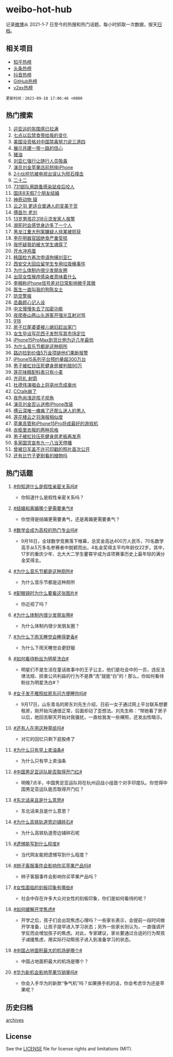 # weibo-hot-hub

记录[微博](https://www.weibo.com)从 2021-1-7 日至今的热搜和热门话题。每小时抓取一次数据，按天[归档](archives)。

## 相关项目

- [知乎热榜](https://github.com/lonnyzhang423/zhihu-hot-hub)
- [头条热榜](https://github.com/lonnyzhang423/toutiao-hot-hub)
- [抖音热榜](https://github.com/lonnyzhang423/douyin-hot-hub)
- [GitHub热榜](https://github.com/lonnyzhang423/github-hot-hub)
- [v2ex热榜](https://github.com/lonnyzhang423/v2ex-hot-hub)


`更新时间：2023-09-18 17:06:46 +0800`

## 热门搜索

1. [迎亚运的氛围感已拉满](https://m.weibo.cn/search?containerid=100103type%3D1%26t%3D10%26q%3D%23%E8%BF%8E%E4%BA%9A%E8%BF%90%E7%9A%84%E6%B0%9B%E5%9B%B4%E6%84%9F%E5%B7%B2%E6%8B%89%E6%BB%A1%23&stream_entry_id=51&isnewpage=1&extparam=seat%3D1%26filter_type%3Drealtimehot%26c_type%3D51%26pos%3D0%26cate%3D10103%26stream_entry_id%3D51%26dgr%3D0%26display_time%3D1695028005%26pre_seqid%3D169502800560102735715)
1. [七点以后禁食带给我的变化](https://m.weibo.cn/search?containerid=100103type%3D1%26t%3D10%26q%3D%E4%B8%83%E7%82%B9%E4%BB%A5%E5%90%8E%E7%A6%81%E9%A3%9F%E5%B8%A6%E7%BB%99%E6%88%91%E7%9A%84%E5%8F%98%E5%8C%96&stream_entry_id=31&isnewpage=1&extparam=seat%3D1%26lcate%3D5001%26realpos%3D1%26stream_entry_id%3D31%26q%3D%25E4%25B8%2583%25E7%2582%25B9%25E4%25BB%25A5%25E5%2590%258E%25E7%25A6%2581%25E9%25A3%259F%25E5%25B8%25A6%25E7%25BB%2599%25E6%2588%2591%25E7%259A%2584%25E5%258F%2598%25E5%258C%2596%26flag%3D1%26dgr%3D0%26filter_type%3Drealtimehot%26c_type%3D31%26pos%3D0%26band_rank%3D1%26cate%3D5001%26display_time%3D1695028005%26pre_seqid%3D169502800560102735715)
1. [美国没资格对中国禁毒努力说三道四](https://m.weibo.cn/search?containerid=100103type%3D1%26t%3D10%26q%3D%23%E7%BE%8E%E5%9B%BD%E6%B2%A1%E8%B5%84%E6%A0%BC%E5%AF%B9%E4%B8%AD%E5%9B%BD%E7%A6%81%E6%AF%92%E5%8A%AA%E5%8A%9B%E8%AF%B4%E4%B8%89%E9%81%93%E5%9B%9B%23&stream_entry_id=31&isnewpage=1&extparam=seat%3D1%26lcate%3D5001%26realpos%3D2%26stream_entry_id%3D31%26q%3D%2523%25E7%25BE%258E%25E5%259B%25BD%25E6%25B2%25A1%25E8%25B5%2584%25E6%25A0%25BC%25E5%25AF%25B9%25E4%25B8%25AD%25E5%259B%25BD%25E7%25A6%2581%25E6%25AF%2592%25E5%258A%25AA%25E5%258A%259B%25E8%25AF%25B4%25E4%25B8%2589%25E9%2581%2593%25E5%259B%259B%2523%26flag%3D1%26dgr%3D0%26filter_type%3Drealtimehot%26c_type%3D31%26pos%3D1%26band_rank%3D2%26cate%3D5001%26display_time%3D1695028005%26pre_seqid%3D169502800560102735715)
1. [展示共建一带一路的信心](https://m.weibo.cn/search?containerid=100103type%3D1%26t%3D10%26q%3D%23%E5%B1%95%E7%A4%BA%E5%85%B1%E5%BB%BA%E4%B8%80%E5%B8%A6%E4%B8%80%E8%B7%AF%E7%9A%84%E4%BF%A1%E5%BF%83%23&stream_entry_id=31&isnewpage=1&extparam=seat%3D1%26lcate%3D5001%26realpos%3D3%26stream_entry_id%3D31%26q%3D%2523%25E5%25B1%2595%25E7%25A4%25BA%25E5%2585%25B1%25E5%25BB%25BA%25E4%25B8%2580%25E5%25B8%25A6%25E4%25B8%2580%25E8%25B7%25AF%25E7%259A%2584%25E4%25BF%25A1%25E5%25BF%2583%2523%26flag%3D0%26dgr%3D0%26filter_type%3Drealtimehot%26c_type%3D31%26pos%3D2%26band_rank%3D3%26cate%3D5001%26display_time%3D1695028005%26pre_seqid%3D169502800560102735715)
1. [猪油](https://m.weibo.cn/search?containerid=100103type%3D1%26t%3D10%26q%3D%E7%8C%AA%E6%B2%B9&stream_entry_id=31&isnewpage=1&extparam=seat%3D1%26lcate%3D5001%26realpos%3D4%26stream_entry_id%3D31%26q%3D%25E7%258C%25AA%25E6%25B2%25B9%26flag%3D2%26dgr%3D0%26filter_type%3Drealtimehot%26c_type%3D31%26pos%3D3%26band_rank%3D4%26cate%3D5001%26display_time%3D1695028005%26pre_seqid%3D169502800560102735715)
1. [刘亚仁强行让随行人员吸毒](https://m.weibo.cn/search?containerid=100103type%3D1%26t%3D10%26q%3D%23%E5%88%98%E4%BA%9A%E4%BB%81%E5%BC%BA%E8%A1%8C%E8%AE%A9%E9%9A%8F%E8%A1%8C%E4%BA%BA%E5%91%98%E5%90%B8%E6%AF%92%23&stream_entry_id=31&isnewpage=1&extparam=seat%3D1%26lcate%3D5001%26realpos%3D5%26stream_entry_id%3D31%26q%3D%2523%25E5%2588%2598%25E4%25BA%259A%25E4%25BB%2581%25E5%25BC%25BA%25E8%25A1%258C%25E8%25AE%25A9%25E9%259A%258F%25E8%25A1%258C%25E4%25BA%25BA%25E5%2591%2598%25E5%2590%25B8%25E6%25AF%2592%2523%26flag%3D2%26dgr%3D0%26filter_type%3Drealtimehot%26c_type%3D31%26pos%3D4%26band_rank%3D5%26cate%3D5001%26display_time%3D1695028005%26pre_seqid%3D169502800560102735715)
1. [演员刘金苹果店前怒摔iPhone](https://m.weibo.cn/search?containerid=100103type%3D1%26t%3D10%26q%3D%23%E6%BC%94%E5%91%98%E5%88%98%E9%87%91%E8%8B%B9%E6%9E%9C%E5%BA%97%E5%89%8D%E6%80%92%E6%91%94iPhone%23&stream_entry_id=31&isnewpage=1&extparam=seat%3D1%26lcate%3D5001%26realpos%3D6%26stream_entry_id%3D31%26q%3D%2523%25E6%25BC%2594%25E5%2591%2598%25E5%2588%2598%25E9%2587%2591%25E8%258B%25B9%25E6%259E%259C%25E5%25BA%2597%25E5%2589%258D%25E6%2580%2592%25E6%2591%2594iPhone%2523%26flag%3D2%26dgr%3D0%26filter_type%3Drealtimehot%26c_type%3D31%26pos%3D5%26band_rank%3D6%26cate%3D5001%26display_time%3D1695028005%26pre_seqid%3D169502800560102735715)
1. [2小伙挖坑被电视台误认为陨石撞击](https://m.weibo.cn/search?containerid=100103type%3D1%26t%3D10%26q%3D%232%E5%B0%8F%E4%BC%99%E6%8C%96%E5%9D%91%E8%A2%AB%E7%94%B5%E8%A7%86%E5%8F%B0%E8%AF%AF%E8%AE%A4%E4%B8%BA%E9%99%A8%E7%9F%B3%E6%92%9E%E5%87%BB%23&stream_entry_id=31&isnewpage=1&extparam=seat%3D1%26lcate%3D5001%26q%3D%25232%25E5%25B0%258F%25E4%25BC%2599%25E6%258C%2596%25E5%259D%2591%25E8%25A2%25AB%25E7%2594%25B5%25E8%25A7%2586%25E5%258F%25B0%25E8%25AF%25AF%25E8%25AE%25A4%25E4%25B8%25BA%25E9%2599%25A8%25E7%259F%25B3%25E6%2592%259E%25E5%2587%25BB%2523%26stream_entry_id%3D31%26dgr%3D0%26filter_type%3Drealtimehot%26c_type%3D31%26adid%3D204003%26pos%3D6%26band_rank%3D7%26cate%3D5001%26is_ad_pos%3D1%26display_time%3D1695028005%26pre_seqid%3D169502800560102735715)
1. [二十二](https://m.weibo.cn/search?containerid=100103type%3D1%26t%3D10%26q%3D%E4%BA%8C%E5%8D%81%E4%BA%8C&stream_entry_id=31&isnewpage=1&extparam=seat%3D1%26lcate%3D5001%26realpos%3D7%26stream_entry_id%3D31%26q%3D%25E4%25BA%258C%25E5%258D%2581%25E4%25BA%258C%26flag%3D0%26dgr%3D0%26filter_type%3Drealtimehot%26c_type%3D31%26pos%3D7%26band_rank%3D7%26cate%3D5001%26display_time%3D1695028005%26pre_seqid%3D169502800560102735715)
1. [731部队用跳蚤感染鼠疫后咬人](https://m.weibo.cn/search?containerid=100103type%3D1%26t%3D10%26q%3D%23731%E9%83%A8%E9%98%9F%E7%94%A8%E8%B7%B3%E8%9A%A4%E6%84%9F%E6%9F%93%E9%BC%A0%E7%96%AB%E5%90%8E%E5%92%AC%E4%BA%BA%23&stream_entry_id=31&isnewpage=1&extparam=seat%3D1%26lcate%3D5001%26realpos%3D8%26stream_entry_id%3D31%26q%3D%2523731%25E9%2583%25A8%25E9%2598%259F%25E7%2594%25A8%25E8%25B7%25B3%25E8%259A%25A4%25E6%2584%259F%25E6%259F%2593%25E9%25BC%25A0%25E7%2596%25AB%25E5%2590%258E%25E5%2592%25AC%25E4%25BA%25BA%2523%26flag%3D0%26dgr%3D0%26filter_type%3Drealtimehot%26c_type%3D31%26pos%3D8%26band_rank%3D8%26cate%3D5001%26display_time%3D1695028005%26pre_seqid%3D169502800560102735715)
1. [国庆8天假7个朋友结婚](https://m.weibo.cn/search?containerid=100103type%3D1%26t%3D10%26q%3D%23%E5%9B%BD%E5%BA%868%E5%A4%A9%E5%81%877%E4%B8%AA%E6%9C%8B%E5%8F%8B%E7%BB%93%E5%A9%9A%23&stream_entry_id=31&isnewpage=1&extparam=seat%3D1%26lcate%3D5001%26realpos%3D9%26stream_entry_id%3D31%26q%3D%2523%25E5%259B%25BD%25E5%25BA%25868%25E5%25A4%25A9%25E5%2581%25877%25E4%25B8%25AA%25E6%259C%258B%25E5%258F%258B%25E7%25BB%2593%25E5%25A9%259A%2523%26flag%3D0%26dgr%3D0%26filter_type%3Drealtimehot%26c_type%3D31%26pos%3D9%26band_rank%3D9%26cate%3D5001%26display_time%3D1695028005%26pre_seqid%3D169502800560102735715)
1. [神奇动物 貘](https://m.weibo.cn/search?containerid=100103type%3D1%26t%3D10%26q%3D%E7%A5%9E%E5%A5%87%E5%8A%A8%E7%89%A9+%E8%B2%98&stream_entry_id=31&isnewpage=1&extparam=seat%3D1%26lcate%3D5001%26realpos%3D10%26stream_entry_id%3D31%26q%3D%25E7%25A5%259E%25E5%25A5%2587%25E5%258A%25A8%25E7%2589%25A9%2520%25E8%25B2%2598%26flag%3D1%26dgr%3D0%26filter_type%3Drealtimehot%26c_type%3D31%26pos%3D10%26band_rank%3D10%26cate%3D5001%26display_time%3D1695028005%26pre_seqid%3D169502800560102735715)
1. [云之羽 更适合普通人的变美干货](https://m.weibo.cn/search?containerid=100103type%3D1%26t%3D10%26q%3D%E4%BA%91%E4%B9%8B%E7%BE%BD+%E6%9B%B4%E9%80%82%E5%90%88%E6%99%AE%E9%80%9A%E4%BA%BA%E7%9A%84%E5%8F%98%E7%BE%8E%E5%B9%B2%E8%B4%A7&stream_entry_id=31&isnewpage=1&extparam=seat%3D1%26lcate%3D5001%26realpos%3D11%26stream_entry_id%3D31%26q%3D%25E4%25BA%2591%25E4%25B9%258B%25E7%25BE%25BD%2520%25E6%259B%25B4%25E9%2580%2582%25E5%2590%2588%25E6%2599%25AE%25E9%2580%259A%25E4%25BA%25BA%25E7%259A%2584%25E5%258F%2598%25E7%25BE%258E%25E5%25B9%25B2%25E8%25B4%25A7%26flag%3D1%26dgr%3D0%26filter_type%3Drealtimehot%26c_type%3D31%26pos%3D11%26band_rank%3D11%26cate%3D5001%26display_time%3D1695028005%26pre_seqid%3D169502800560102735715)
1. [傅首尔 老刘](https://m.weibo.cn/search?containerid=100103type%3D1%26t%3D10%26q%3D%E5%82%85%E9%A6%96%E5%B0%94+%E8%80%81%E5%88%98&stream_entry_id=31&isnewpage=1&extparam=seat%3D1%26lcate%3D5001%26realpos%3D12%26stream_entry_id%3D31%26q%3D%25E5%2582%2585%25E9%25A6%2596%25E5%25B0%2594%2520%25E8%2580%2581%25E5%2588%2598%26flag%3D0%26dgr%3D0%26filter_type%3Drealtimehot%26c_type%3D31%26pos%3D12%26band_rank%3D12%26cate%3D5001%26display_time%3D1695028005%26pre_seqid%3D169502800560102735715)
1. [13岁男孩花318元烫发家人报警](https://m.weibo.cn/search?containerid=100103type%3D1%26t%3D10%26q%3D%2313%E5%B2%81%E7%94%B7%E5%AD%A9%E8%8A%B1318%E5%85%83%E7%83%AB%E5%8F%91%E5%AE%B6%E4%BA%BA%E6%8A%A5%E8%AD%A6%23&stream_entry_id=31&isnewpage=1&extparam=seat%3D1%26lcate%3D5001%26realpos%3D13%26stream_entry_id%3D31%26q%3D%252313%25E5%25B2%2581%25E7%2594%25B7%25E5%25AD%25A9%25E8%258A%25B1318%25E5%2585%2583%25E7%2583%25AB%25E5%258F%2591%25E5%25AE%25B6%25E4%25BA%25BA%25E6%258A%25A5%25E8%25AD%25A6%2523%26flag%3D0%26dgr%3D0%26filter_type%3Drealtimehot%26c_type%3D31%26pos%3D13%26band_rank%3D13%26cate%3D5001%26display_time%3D1695028005%26pre_seqid%3D169502800560102735715)
1. [濒死时会感觉身边多了一个人](https://m.weibo.cn/search?containerid=100103type%3D1%26t%3D10%26q%3D%E6%BF%92%E6%AD%BB%E6%97%B6%E4%BC%9A%E6%84%9F%E8%A7%89%E8%BA%AB%E8%BE%B9%E5%A4%9A%E4%BA%86%E4%B8%80%E4%B8%AA%E4%BA%BA&stream_entry_id=31&isnewpage=1&extparam=seat%3D1%26lcate%3D5001%26realpos%3D14%26stream_entry_id%3D31%26q%3D%25E6%25BF%2592%25E6%25AD%25BB%25E6%2597%25B6%25E4%25BC%259A%25E6%2584%259F%25E8%25A7%2589%25E8%25BA%25AB%25E8%25BE%25B9%25E5%25A4%259A%25E4%25BA%2586%25E4%25B8%2580%25E4%25B8%25AA%25E4%25BA%25BA%26flag%3D0%26dgr%3D0%26filter_type%3Drealtimehot%26c_type%3D31%26pos%3D14%26band_rank%3D14%26cate%3D5001%26display_time%3D1695028005%26pre_seqid%3D169502800560102735715)
1. [黑龙江重大刑案嫌疑人徐某被抓获](https://m.weibo.cn/search?containerid=100103type%3D1%26t%3D10%26q%3D%23%E9%BB%91%E9%BE%99%E6%B1%9F%E9%87%8D%E5%A4%A7%E5%88%91%E6%A1%88%E5%AB%8C%E7%96%91%E4%BA%BA%E5%BE%90%E6%9F%90%E8%A2%AB%E6%8A%93%E8%8E%B7%23&stream_entry_id=31&isnewpage=1&extparam=seat%3D1%26lcate%3D5001%26realpos%3D15%26stream_entry_id%3D31%26q%3D%2523%25E9%25BB%2591%25E9%25BE%2599%25E6%25B1%259F%25E9%2587%258D%25E5%25A4%25A7%25E5%2588%2591%25E6%25A1%2588%25E5%25AB%258C%25E7%2596%2591%25E4%25BA%25BA%25E5%25BE%2590%25E6%259F%2590%25E8%25A2%25AB%25E6%258A%2593%25E8%258E%25B7%2523%26flag%3D0%26dgr%3D0%26filter_type%3Drealtimehot%26c_type%3D31%26pos%3D15%26band_rank%3D15%26cate%3D5001%26display_time%3D1695028005%26pre_seqid%3D169502800560102735715)
1. [李在明器官因绝食严重受损](https://m.weibo.cn/search?containerid=100103type%3D1%26t%3D10%26q%3D%23%E6%9D%8E%E5%9C%A8%E6%98%8E%E5%99%A8%E5%AE%98%E5%9B%A0%E7%BB%9D%E9%A3%9F%E4%B8%A5%E9%87%8D%E5%8F%97%E6%8D%9F%23&stream_entry_id=31&isnewpage=1&extparam=seat%3D1%26lcate%3D5001%26realpos%3D16%26stream_entry_id%3D31%26q%3D%2523%25E6%259D%258E%25E5%259C%25A8%25E6%2598%258E%25E5%2599%25A8%25E5%25AE%2598%25E5%259B%25A0%25E7%25BB%259D%25E9%25A3%259F%25E4%25B8%25A5%25E9%2587%258D%25E5%258F%2597%25E6%258D%259F%2523%26flag%3D0%26dgr%3D0%26filter_type%3Drealtimehot%26c_type%3D31%26pos%3D16%26band_rank%3D16%26cate%3D5001%26display_time%3D1695028005%26pre_seqid%3D169502800560102735715)
1. [我怀疑我奶被大学生魂穿了](https://m.weibo.cn/search?containerid=100103type%3D1%26t%3D10%26q%3D%23%E6%88%91%E6%80%80%E7%96%91%E6%88%91%E5%A5%B6%E8%A2%AB%E5%A4%A7%E5%AD%A6%E7%94%9F%E9%AD%82%E7%A9%BF%E4%BA%86%23&stream_entry_id=31&isnewpage=1&extparam=seat%3D1%26lcate%3D5001%26realpos%3D17%26stream_entry_id%3D31%26q%3D%2523%25E6%2588%2591%25E6%2580%2580%25E7%2596%2591%25E6%2588%2591%25E5%25A5%25B6%25E8%25A2%25AB%25E5%25A4%25A7%25E5%25AD%25A6%25E7%2594%259F%25E9%25AD%2582%25E7%25A9%25BF%25E4%25BA%2586%2523%26flag%3D0%26dgr%3D0%26filter_type%3Drealtimehot%26c_type%3D31%26pos%3D17%26band_rank%3D17%26cate%3D5001%26display_time%3D1695028005%26pre_seqid%3D169502800560102735715)
1. [开水冲鸡蛋](https://m.weibo.cn/search?containerid=100103type%3D1%26t%3D10%26q%3D%E5%BC%80%E6%B0%B4%E5%86%B2%E9%B8%A1%E8%9B%8B&stream_entry_id=31&isnewpage=1&extparam=seat%3D1%26lcate%3D5001%26realpos%3D18%26stream_entry_id%3D31%26q%3D%25E5%25BC%2580%25E6%25B0%25B4%25E5%2586%25B2%25E9%25B8%25A1%25E8%259B%258B%26flag%3D0%26dgr%3D0%26filter_type%3Drealtimehot%26c_type%3D31%26pos%3D18%26band_rank%3D18%26cate%3D5001%26display_time%3D1695028005%26pre_seqid%3D169502800560102735715)
1. [韩国检方再次申请拘捕刘亚仁](https://m.weibo.cn/search?containerid=100103type%3D1%26t%3D10%26q%3D%23%E9%9F%A9%E5%9B%BD%E6%A3%80%E6%96%B9%E5%86%8D%E6%AC%A1%E7%94%B3%E8%AF%B7%E6%8B%98%E6%8D%95%E5%88%98%E4%BA%9A%E4%BB%81%23&stream_entry_id=31&isnewpage=1&extparam=seat%3D1%26lcate%3D5001%26realpos%3D19%26stream_entry_id%3D31%26q%3D%2523%25E9%259F%25A9%25E5%259B%25BD%25E6%25A3%2580%25E6%2596%25B9%25E5%2586%258D%25E6%25AC%25A1%25E7%2594%25B3%25E8%25AF%25B7%25E6%258B%2598%25E6%258D%2595%25E5%2588%2598%25E4%25BA%259A%25E4%25BB%2581%2523%26flag%3D1%26dgr%3D0%26filter_type%3Drealtimehot%26c_type%3D31%26pos%3D19%26band_rank%3D19%26cate%3D5001%26display_time%3D1695028005%26pre_seqid%3D169502800560102735715)
1. [西安交大回应留学生专用垃圾桶事件](https://m.weibo.cn/search?containerid=100103type%3D1%26t%3D10%26q%3D%23%E8%A5%BF%E5%AE%89%E4%BA%A4%E5%A4%A7%E5%9B%9E%E5%BA%94%E7%95%99%E5%AD%A6%E7%94%9F%E4%B8%93%E7%94%A8%E5%9E%83%E5%9C%BE%E6%A1%B6%E4%BA%8B%E4%BB%B6%23&stream_entry_id=31&isnewpage=1&extparam=seat%3D1%26lcate%3D5001%26realpos%3D20%26stream_entry_id%3D31%26q%3D%2523%25E8%25A5%25BF%25E5%25AE%2589%25E4%25BA%25A4%25E5%25A4%25A7%25E5%259B%259E%25E5%25BA%2594%25E7%2595%2599%25E5%25AD%25A6%25E7%2594%259F%25E4%25B8%2593%25E7%2594%25A8%25E5%259E%2583%25E5%259C%25BE%25E6%25A1%25B6%25E4%25BA%258B%25E4%25BB%25B6%2523%26flag%3D0%26dgr%3D0%26filter_type%3Drealtimehot%26c_type%3D31%26pos%3D20%26band_rank%3D20%26cate%3D5001%26display_time%3D1695028005%26pre_seqid%3D169502800560102735715)
1. [为什么体制内很少发朋友圈](https://m.weibo.cn/search?containerid=100103type%3D1%26t%3D10%26q%3D%23%E4%B8%BA%E4%BB%80%E4%B9%88%E4%BD%93%E5%88%B6%E5%86%85%E5%BE%88%E5%B0%91%E5%8F%91%E6%9C%8B%E5%8F%8B%E5%9C%88%23&stream_entry_id=31&isnewpage=1&extparam=seat%3D1%26lcate%3D5001%26realpos%3D21%26stream_entry_id%3D31%26q%3D%2523%25E4%25B8%25BA%25E4%25BB%2580%25E4%25B9%2588%25E4%25BD%2593%25E5%2588%25B6%25E5%2586%2585%25E5%25BE%2588%25E5%25B0%2591%25E5%258F%2591%25E6%259C%258B%25E5%258F%258B%25E5%259C%2588%2523%26flag%3D1%26dgr%3D0%26filter_type%3Drealtimehot%26c_type%3D31%26pos%3D21%26band_rank%3D21%26cate%3D5001%26display_time%3D1695028005%26pre_seqid%3D169502800560102735715)
1. [出现女性猴痘感染者意味着什么](https://m.weibo.cn/search?containerid=100103type%3D1%26t%3D10%26q%3D%23%E5%87%BA%E7%8E%B0%E5%A5%B3%E6%80%A7%E7%8C%B4%E7%97%98%E6%84%9F%E6%9F%93%E8%80%85%E6%84%8F%E5%91%B3%E7%9D%80%E4%BB%80%E4%B9%88%23&stream_entry_id=31&isnewpage=1&extparam=seat%3D1%26lcate%3D5001%26realpos%3D22%26stream_entry_id%3D31%26q%3D%2523%25E5%2587%25BA%25E7%258E%25B0%25E5%25A5%25B3%25E6%2580%25A7%25E7%258C%25B4%25E7%2597%2598%25E6%2584%259F%25E6%259F%2593%25E8%2580%2585%25E6%2584%258F%25E5%2591%25B3%25E7%259D%2580%25E4%25BB%2580%25E4%25B9%2588%2523%26flag%3D1%26dgr%3D0%26filter_type%3Drealtimehot%26c_type%3D31%26pos%3D22%26band_rank%3D22%26cate%3D5001%26display_time%3D1695028005%26pre_seqid%3D169502800560102735715)
1. [李楠称iPhone信号差对日常影响微乎其微](https://m.weibo.cn/search?containerid=100103type%3D1%26t%3D10%26q%3D%23%E6%9D%8E%E6%A5%A0%E7%A7%B0iPhone%E4%BF%A1%E5%8F%B7%E5%B7%AE%E5%AF%B9%E6%97%A5%E5%B8%B8%E5%BD%B1%E5%93%8D%E5%BE%AE%E4%B9%8E%E5%85%B6%E5%BE%AE%23&stream_entry_id=31&isnewpage=1&extparam=seat%3D1%26lcate%3D5001%26realpos%3D23%26stream_entry_id%3D31%26q%3D%2523%25E6%259D%258E%25E6%25A5%25A0%25E7%25A7%25B0iPhone%25E4%25BF%25A1%25E5%258F%25B7%25E5%25B7%25AE%25E5%25AF%25B9%25E6%2597%25A5%25E5%25B8%25B8%25E5%25BD%25B1%25E5%2593%258D%25E5%25BE%25AE%25E4%25B9%258E%25E5%2585%25B6%25E5%25BE%25AE%2523%26flag%3D1%26dgr%3D0%26filter_type%3Drealtimehot%26c_type%3D31%26pos%3D23%26band_rank%3D23%26cate%3D5001%26display_time%3D1695028005%26pre_seqid%3D169502800560102735715)
1. [医生一直叫我的狗陈女士](https://m.weibo.cn/search?containerid=100103type%3D1%26t%3D10%26q%3D%E5%8C%BB%E7%94%9F%E4%B8%80%E7%9B%B4%E5%8F%AB%E6%88%91%E7%9A%84%E7%8B%97%E9%99%88%E5%A5%B3%E5%A3%AB&stream_entry_id=31&isnewpage=1&extparam=seat%3D1%26lcate%3D5001%26realpos%3D24%26stream_entry_id%3D31%26q%3D%25E5%258C%25BB%25E7%2594%259F%25E4%25B8%2580%25E7%259B%25B4%25E5%258F%25AB%25E6%2588%2591%25E7%259A%2584%25E7%258B%2597%25E9%2599%2588%25E5%25A5%25B3%25E5%25A3%25AB%26flag%3D0%26dgr%3D0%26filter_type%3Drealtimehot%26c_type%3D31%26pos%3D24%26band_rank%3D24%26cate%3D5001%26display_time%3D1695028005%26pre_seqid%3D169502800560102735715)
1. [防空警报](https://m.weibo.cn/search?containerid=100103type%3D1%26t%3D10%26q%3D%E9%98%B2%E7%A9%BA%E8%AD%A6%E6%8A%A5&stream_entry_id=31&isnewpage=1&extparam=seat%3D1%26lcate%3D5001%26realpos%3D25%26stream_entry_id%3D31%26q%3D%25E9%2598%25B2%25E7%25A9%25BA%25E8%25AD%25A6%25E6%258A%25A5%26flag%3D0%26dgr%3D0%26filter_type%3Drealtimehot%26c_type%3D31%26pos%3D25%26band_rank%3D25%26cate%3D5001%26display_time%3D1695028005%26pre_seqid%3D169502800560102735715)
1. [丞磊颜心记人设](https://m.weibo.cn/search?containerid=100103type%3D1%26t%3D10%26q%3D%23%E4%B8%9E%E7%A3%8A%E9%A2%9C%E5%BF%83%E8%AE%B0%E4%BA%BA%E8%AE%BE%23&stream_entry_id=31&isnewpage=1&extparam=seat%3D1%26lcate%3D5001%26realpos%3D26%26stream_entry_id%3D31%26q%3D%2523%25E4%25B8%259E%25E7%25A3%258A%25E9%25A2%259C%25E5%25BF%2583%25E8%25AE%25B0%25E4%25BA%25BA%25E8%25AE%25BE%2523%26flag%3D1%26dgr%3D0%26filter_type%3Drealtimehot%26c_type%3D31%26pos%3D26%26band_rank%3D26%26cate%3D5001%26display_time%3D1695028005%26pre_seqid%3D169502800560102735715)
1. [中文慢慢失去了加密功能](https://m.weibo.cn/search?containerid=100103type%3D1%26t%3D10%26q%3D%E4%B8%AD%E6%96%87%E6%85%A2%E6%85%A2%E5%A4%B1%E5%8E%BB%E4%BA%86%E5%8A%A0%E5%AF%86%E5%8A%9F%E8%83%BD&stream_entry_id=31&isnewpage=1&extparam=seat%3D1%26lcate%3D5001%26realpos%3D27%26stream_entry_id%3D31%26q%3D%25E4%25B8%25AD%25E6%2596%2587%25E6%2585%25A2%25E6%2585%25A2%25E5%25A4%25B1%25E5%258E%25BB%25E4%25BA%2586%25E5%258A%25A0%25E5%25AF%2586%25E5%258A%259F%25E8%2583%25BD%26flag%3D0%26dgr%3D0%26filter_type%3Drealtimehot%26c_type%3D31%26pos%3D27%26band_rank%3D27%26cate%3D5001%26display_time%3D1695028005%26pre_seqid%3D169502800560102735715)
1. [夜爬泰山两山头游客开强光互射对骂](https://m.weibo.cn/search?containerid=100103type%3D1%26t%3D10%26q%3D%23%E5%A4%9C%E7%88%AC%E6%B3%B0%E5%B1%B1%E4%B8%A4%E5%B1%B1%E5%A4%B4%E6%B8%B8%E5%AE%A2%E5%BC%80%E5%BC%BA%E5%85%89%E4%BA%92%E5%B0%84%E5%AF%B9%E9%AA%82%23&stream_entry_id=31&isnewpage=1&extparam=seat%3D1%26lcate%3D5001%26realpos%3D28%26stream_entry_id%3D31%26q%3D%2523%25E5%25A4%259C%25E7%2588%25AC%25E6%25B3%25B0%25E5%25B1%25B1%25E4%25B8%25A4%25E5%25B1%25B1%25E5%25A4%25B4%25E6%25B8%25B8%25E5%25AE%25A2%25E5%25BC%2580%25E5%25BC%25BA%25E5%2585%2589%25E4%25BA%2592%25E5%25B0%2584%25E5%25AF%25B9%25E9%25AA%2582%2523%26flag%3D1%26dgr%3D0%26filter_type%3Drealtimehot%26c_type%3D31%26pos%3D28%26band_rank%3D28%26cate%3D5001%26display_time%3D1695028005%26pre_seqid%3D169502800560102735715)
1. [918](https://m.weibo.cn/search?containerid=100103type%3D1%26t%3D10%26q%3D%23918%23&stream_entry_id=31&isnewpage=1&extparam=seat%3D1%26lcate%3D5001%26realpos%3D29%26stream_entry_id%3D31%26q%3D%2523918%2523%26flag%3D0%26dgr%3D0%26filter_type%3Drealtimehot%26c_type%3D31%26pos%3D29%26band_rank%3D29%26cate%3D5001%26display_time%3D1695028005%26pre_seqid%3D169502800560102735715)
1. [房子烂尾婆婆被儿媳妇赶出家门](https://m.weibo.cn/search?containerid=100103type%3D1%26t%3D10%26q%3D%23%E6%88%BF%E5%AD%90%E7%83%82%E5%B0%BE%E5%A9%86%E5%A9%86%E8%A2%AB%E5%84%BF%E5%AA%B3%E5%A6%87%E8%B5%B6%E5%87%BA%E5%AE%B6%E9%97%A8%23&stream_entry_id=31&isnewpage=1&extparam=seat%3D1%26lcate%3D5001%26realpos%3D30%26stream_entry_id%3D31%26q%3D%2523%25E6%2588%25BF%25E5%25AD%2590%25E7%2583%2582%25E5%25B0%25BE%25E5%25A9%2586%25E5%25A9%2586%25E8%25A2%25AB%25E5%2584%25BF%25E5%25AA%25B3%25E5%25A6%2587%25E8%25B5%25B6%25E5%2587%25BA%25E5%25AE%25B6%25E9%2597%25A8%2523%26flag%3D0%26dgr%3D0%26filter_type%3Drealtimehot%26c_type%3D31%26pos%3D30%26band_rank%3D30%26cate%3D5001%26display_time%3D1695028005%26pre_seqid%3D169502800560102735715)
1. [女生毕设写花西子发愁写其市场定位](https://m.weibo.cn/search?containerid=100103type%3D1%26t%3D10%26q%3D%23%E5%A5%B3%E7%94%9F%E6%AF%95%E8%AE%BE%E5%86%99%E8%8A%B1%E8%A5%BF%E5%AD%90%E5%8F%91%E6%84%81%E5%86%99%E5%85%B6%E5%B8%82%E5%9C%BA%E5%AE%9A%E4%BD%8D%23&stream_entry_id=31&isnewpage=1&extparam=seat%3D1%26lcate%3D5001%26realpos%3D31%26stream_entry_id%3D31%26q%3D%2523%25E5%25A5%25B3%25E7%2594%259F%25E6%25AF%2595%25E8%25AE%25BE%25E5%2586%2599%25E8%258A%25B1%25E8%25A5%25BF%25E5%25AD%2590%25E5%258F%2591%25E6%2584%2581%25E5%2586%2599%25E5%2585%25B6%25E5%25B8%2582%25E5%259C%25BA%25E5%25AE%259A%25E4%25BD%258D%2523%26flag%3D1%26dgr%3D0%26filter_type%3Drealtimehot%26c_type%3D31%26pos%3D31%26band_rank%3D31%26cate%3D5001%26display_time%3D1695028005%26pre_seqid%3D169502800560102735715)
1. [iPhone15ProMax到货比例为近几年最低](https://m.weibo.cn/search?containerid=100103type%3D1%26t%3D10%26q%3D%23iPhone15ProMax%E5%88%B0%E8%B4%A7%E6%AF%94%E4%BE%8B%E4%B8%BA%E8%BF%91%E5%87%A0%E5%B9%B4%E6%9C%80%E4%BD%8E%23&stream_entry_id=31&isnewpage=1&extparam=seat%3D1%26lcate%3D5001%26realpos%3D32%26stream_entry_id%3D31%26q%3D%2523iPhone15ProMax%25E5%2588%25B0%25E8%25B4%25A7%25E6%25AF%2594%25E4%25BE%258B%25E4%25B8%25BA%25E8%25BF%2591%25E5%2587%25A0%25E5%25B9%25B4%25E6%259C%2580%25E4%25BD%258E%2523%26flag%3D1%26dgr%3D0%26filter_type%3Drealtimehot%26c_type%3D31%26pos%3D32%26band_rank%3D32%26cate%3D5001%26display_time%3D1695028005%26pre_seqid%3D169502800560102735715)
1. [为什么音乐节都是这种厕所](https://m.weibo.cn/search?containerid=100103type%3D1%26t%3D10%26q%3D%23%E4%B8%BA%E4%BB%80%E4%B9%88%E9%9F%B3%E4%B9%90%E8%8A%82%E9%83%BD%E6%98%AF%E8%BF%99%E7%A7%8D%E5%8E%95%E6%89%80%23&stream_entry_id=31&isnewpage=1&extparam=seat%3D1%26lcate%3D5001%26realpos%3D33%26stream_entry_id%3D31%26q%3D%2523%25E4%25B8%25BA%25E4%25BB%2580%25E4%25B9%2588%25E9%259F%25B3%25E4%25B9%2590%25E8%258A%2582%25E9%2583%25BD%25E6%2598%25AF%25E8%25BF%2599%25E7%25A7%258D%25E5%258E%2595%25E6%2589%2580%2523%26flag%3D0%26dgr%3D0%26filter_type%3Drealtimehot%26c_type%3D31%26pos%3D33%26band_rank%3D33%26cate%3D5001%26display_time%3D1695028005%26pre_seqid%3D169502800560102735715)
1. [路边捡到价值5万金项链他们果断报警](https://m.weibo.cn/search?containerid=100103type%3D1%26t%3D10%26q%3D%23%E8%B7%AF%E8%BE%B9%E6%8D%A1%E5%88%B0%E4%BB%B7%E5%80%BC5%E4%B8%87%E9%87%91%E9%A1%B9%E9%93%BE%E4%BB%96%E4%BB%AC%E6%9E%9C%E6%96%AD%E6%8A%A5%E8%AD%A6%23&stream_entry_id=31&isnewpage=1&extparam=seat%3D1%26lcate%3D5001%26realpos%3D34%26stream_entry_id%3D31%26q%3D%2523%25E8%25B7%25AF%25E8%25BE%25B9%25E6%258D%25A1%25E5%2588%25B0%25E4%25BB%25B7%25E5%2580%25BC5%25E4%25B8%2587%25E9%2587%2591%25E9%25A1%25B9%25E9%2593%25BE%25E4%25BB%2596%25E4%25BB%25AC%25E6%259E%259C%25E6%2596%25AD%25E6%258A%25A5%25E8%25AD%25A6%2523%26flag%3D32768%26dgr%3D0%26filter_type%3Drealtimehot%26c_type%3D31%26pos%3D34%26band_rank%3D34%26cate%3D5001%26display_time%3D1695028005%26pre_seqid%3D169502800560102735715)
1. [iPhone15系列平台预约量超300万台](https://m.weibo.cn/search?containerid=100103type%3D1%26t%3D10%26q%3D%23iPhone15%E7%B3%BB%E5%88%97%E5%B9%B3%E5%8F%B0%E9%A2%84%E7%BA%A6%E9%87%8F%E8%B6%85300%E4%B8%87%E5%8F%B0%23&stream_entry_id=31&isnewpage=1&extparam=seat%3D1%26lcate%3D5001%26realpos%3D35%26stream_entry_id%3D31%26q%3D%2523iPhone15%25E7%25B3%25BB%25E5%2588%2597%25E5%25B9%25B3%25E5%258F%25B0%25E9%25A2%2584%25E7%25BA%25A6%25E9%2587%258F%25E8%25B6%2585300%25E4%25B8%2587%25E5%258F%25B0%2523%26flag%3D1%26dgr%3D0%26filter_type%3Drealtimehot%26c_type%3D31%26pos%3D35%26band_rank%3D35%26cate%3D5001%26display_time%3D1695028005%26pre_seqid%3D169502800560102735715)
1. [男子被杠铃压死健身房被判赔90万](https://m.weibo.cn/search?containerid=100103type%3D1%26t%3D10%26q%3D%23%E7%94%B7%E5%AD%90%E8%A2%AB%E6%9D%A0%E9%93%83%E5%8E%8B%E6%AD%BB%E5%81%A5%E8%BA%AB%E6%88%BF%E8%A2%AB%E5%88%A4%E8%B5%9490%E4%B8%87%23&stream_entry_id=31&isnewpage=1&extparam=seat%3D1%26lcate%3D5001%26realpos%3D36%26stream_entry_id%3D31%26q%3D%2523%25E7%2594%25B7%25E5%25AD%2590%25E8%25A2%25AB%25E6%259D%25A0%25E9%2593%2583%25E5%258E%258B%25E6%25AD%25BB%25E5%2581%25A5%25E8%25BA%25AB%25E6%2588%25BF%25E8%25A2%25AB%25E5%2588%25A4%25E8%25B5%259490%25E4%25B8%2587%2523%26flag%3D1%26dgr%3D0%26filter_type%3Drealtimehot%26c_type%3D31%26pos%3D36%26band_rank%3D36%26cate%3D5001%26display_time%3D1695028005%26pre_seqid%3D169502800560102735715)
1. [莲花味精配料表只有小麦](https://m.weibo.cn/search?containerid=100103type%3D1%26t%3D10%26q%3D%23%E8%8E%B2%E8%8A%B1%E5%91%B3%E7%B2%BE%E9%85%8D%E6%96%99%E8%A1%A8%E5%8F%AA%E6%9C%89%E5%B0%8F%E9%BA%A6%23&stream_entry_id=31&isnewpage=1&extparam=seat%3D1%26lcate%3D5001%26realpos%3D37%26stream_entry_id%3D31%26q%3D%2523%25E8%258E%25B2%25E8%258A%25B1%25E5%2591%25B3%25E7%25B2%25BE%25E9%2585%258D%25E6%2596%2599%25E8%25A1%25A8%25E5%258F%25AA%25E6%259C%2589%25E5%25B0%258F%25E9%25BA%25A6%2523%26flag%3D0%26dgr%3D0%26filter_type%3Drealtimehot%26c_type%3D31%26pos%3D37%26band_rank%3D37%26cate%3D5001%26display_time%3D1695028005%26pre_seqid%3D169502800560102735715)
1. [齐司礼 射箭](https://m.weibo.cn/search?containerid=100103type%3D1%26t%3D10%26q%3D%E9%BD%90%E5%8F%B8%E7%A4%BC+%E5%B0%84%E7%AE%AD&stream_entry_id=31&isnewpage=1&extparam=seat%3D1%26lcate%3D5001%26realpos%3D38%26stream_entry_id%3D31%26q%3D%25E9%25BD%2590%25E5%258F%25B8%25E7%25A4%25BC%2520%25E5%25B0%2584%25E7%25AE%25AD%26flag%3D1%26dgr%3D0%26filter_type%3Drealtimehot%26c_type%3D31%26pos%3D38%26band_rank%3D38%26cate%3D5001%26display_time%3D1695028005%26pre_seqid%3D169502800560102735715)
1. [杜德伟演唱会上将亳州念成毫州](https://m.weibo.cn/search?containerid=100103type%3D1%26t%3D10%26q%3D%23%E6%9D%9C%E5%BE%B7%E4%BC%9F%E6%BC%94%E5%94%B1%E4%BC%9A%E4%B8%8A%E5%B0%86%E4%BA%B3%E5%B7%9E%E5%BF%B5%E6%88%90%E6%AF%AB%E5%B7%9E%23&stream_entry_id=31&isnewpage=1&extparam=seat%3D1%26lcate%3D5001%26realpos%3D39%26stream_entry_id%3D31%26q%3D%2523%25E6%259D%259C%25E5%25BE%25B7%25E4%25BC%259F%25E6%25BC%2594%25E5%2594%25B1%25E4%25BC%259A%25E4%25B8%258A%25E5%25B0%2586%25E4%25BA%25B3%25E5%25B7%259E%25E5%25BF%25B5%25E6%2588%2590%25E6%25AF%25AB%25E5%25B7%259E%2523%26flag%3D0%26dgr%3D0%26filter_type%3Drealtimehot%26c_type%3D31%26pos%3D39%26band_rank%3D39%26cate%3D5001%26display_time%3D1695028005%26pre_seqid%3D169502800560102735715)
1. [CCtalk崩了](https://m.weibo.cn/search?containerid=100103type%3D1%26t%3D10%26q%3DCCtalk%E5%B4%A9%E4%BA%86&stream_entry_id=31&isnewpage=1&extparam=seat%3D1%26lcate%3D5001%26realpos%3D40%26stream_entry_id%3D31%26q%3DCCtalk%25E5%25B4%25A9%25E4%25BA%2586%26flag%3D0%26dgr%3D0%26filter_type%3Drealtimehot%26c_type%3D31%26pos%3D40%26band_rank%3D40%26cate%3D5001%26display_time%3D1695028005%26pre_seqid%3D169502800560102735715)
1. [夜色尚浅逗孩子视角](https://m.weibo.cn/search?containerid=100103type%3D1%26t%3D10%26q%3D%23%E5%A4%9C%E8%89%B2%E5%B0%9A%E6%B5%85%E9%80%97%E5%AD%A9%E5%AD%90%E8%A7%86%E8%A7%92%23&stream_entry_id=31&isnewpage=1&extparam=seat%3D1%26lcate%3D5001%26realpos%3D41%26stream_entry_id%3D31%26q%3D%2523%25E5%25A4%259C%25E8%2589%25B2%25E5%25B0%259A%25E6%25B5%2585%25E9%2580%2597%25E5%25AD%25A9%25E5%25AD%2590%25E8%25A7%2586%25E8%25A7%2592%2523%26flag%3D0%26dgr%3D0%26filter_type%3Drealtimehot%26c_type%3D31%26pos%3D41%26band_rank%3D41%26cate%3D5001%26display_time%3D1695028005%26pre_seqid%3D169502800560102735715)
1. [演员刘金否认送修iPhone改装](https://m.weibo.cn/search?containerid=100103type%3D1%26t%3D10%26q%3D%23%E6%BC%94%E5%91%98%E5%88%98%E9%87%91%E5%90%A6%E8%AE%A4%E9%80%81%E4%BF%AEiPhone%E6%94%B9%E8%A3%85%23&stream_entry_id=31&isnewpage=1&extparam=seat%3D1%26lcate%3D5001%26realpos%3D42%26stream_entry_id%3D31%26q%3D%2523%25E6%25BC%2594%25E5%2591%2598%25E5%2588%2598%25E9%2587%2591%25E5%2590%25A6%25E8%25AE%25A4%25E9%2580%2581%25E4%25BF%25AEiPhone%25E6%2594%25B9%25E8%25A3%2585%2523%26flag%3D1%26dgr%3D0%26filter_type%3Drealtimehot%26c_type%3D31%26pos%3D42%26band_rank%3D42%26cate%3D5001%26display_time%3D1695028005%26pre_seqid%3D169502800560102735715)
1. [傅云深唯一瘫痪了还那么迷人的男人](https://m.weibo.cn/search?containerid=100103type%3D1%26t%3D10%26q%3D%23%E5%82%85%E4%BA%91%E6%B7%B1%E5%94%AF%E4%B8%80%E7%98%AB%E7%97%AA%E4%BA%86%E8%BF%98%E9%82%A3%E4%B9%88%E8%BF%B7%E4%BA%BA%E7%9A%84%E7%94%B7%E4%BA%BA%23&stream_entry_id=31&isnewpage=1&extparam=seat%3D1%26lcate%3D5001%26realpos%3D43%26stream_entry_id%3D31%26q%3D%2523%25E5%2582%2585%25E4%25BA%2591%25E6%25B7%25B1%25E5%2594%25AF%25E4%25B8%2580%25E7%2598%25AB%25E7%2597%25AA%25E4%25BA%2586%25E8%25BF%2598%25E9%2582%25A3%25E4%25B9%2588%25E8%25BF%25B7%25E4%25BA%25BA%25E7%259A%2584%25E7%2594%25B7%25E4%25BA%25BA%2523%26flag%3D0%26dgr%3D0%26filter_type%3Drealtimehot%26c_type%3D31%26pos%3D43%26band_rank%3D43%26cate%3D5001%26display_time%3D1695028005%26pre_seqid%3D169502800560102735715)
1. [莲花楼云之羽海报相似度](https://m.weibo.cn/search?containerid=100103type%3D1%26t%3D10%26q%3D%23%E8%8E%B2%E8%8A%B1%E6%A5%BC%E4%BA%91%E4%B9%8B%E7%BE%BD%E6%B5%B7%E6%8A%A5%E7%9B%B8%E4%BC%BC%E5%BA%A6%23&stream_entry_id=31&isnewpage=1&extparam=seat%3D1%26lcate%3D5001%26realpos%3D44%26stream_entry_id%3D31%26q%3D%2523%25E8%258E%25B2%25E8%258A%25B1%25E6%25A5%25BC%25E4%25BA%2591%25E4%25B9%258B%25E7%25BE%25BD%25E6%25B5%25B7%25E6%258A%25A5%25E7%259B%25B8%25E4%25BC%25BC%25E5%25BA%25A6%2523%26flag%3D0%26dgr%3D0%26filter_type%3Drealtimehot%26c_type%3D31%26pos%3D44%26band_rank%3D44%26cate%3D5001%26display_time%3D1695028005%26pre_seqid%3D169502800560102735715)
1. [苹果高管称iPhone15Pro将成最好的游戏机](https://m.weibo.cn/search?containerid=100103type%3D1%26t%3D10%26q%3D%23%E8%8B%B9%E6%9E%9C%E9%AB%98%E7%AE%A1%E7%A7%B0iPhone15Pro%E5%B0%86%E6%88%90%E6%9C%80%E5%A5%BD%E7%9A%84%E6%B8%B8%E6%88%8F%E6%9C%BA%23&stream_entry_id=31&isnewpage=1&extparam=seat%3D1%26lcate%3D5001%26realpos%3D45%26stream_entry_id%3D31%26q%3D%2523%25E8%258B%25B9%25E6%259E%259C%25E9%25AB%2598%25E7%25AE%25A1%25E7%25A7%25B0iPhone15Pro%25E5%25B0%2586%25E6%2588%2590%25E6%259C%2580%25E5%25A5%25BD%25E7%259A%2584%25E6%25B8%25B8%25E6%2588%258F%25E6%259C%25BA%2523%26flag%3D0%26dgr%3D0%26filter_type%3Drealtimehot%26c_type%3D31%26pos%3D45%26band_rank%3D45%26cate%3D5001%26display_time%3D1695028005%26pre_seqid%3D169502800560102735715)
1. [衣柜里衣服的两种风格](https://m.weibo.cn/search?containerid=100103type%3D1%26t%3D10%26q%3D%E8%A1%A3%E6%9F%9C%E9%87%8C%E8%A1%A3%E6%9C%8D%E7%9A%84%E4%B8%A4%E7%A7%8D%E9%A3%8E%E6%A0%BC&stream_entry_id=31&isnewpage=1&extparam=seat%3D1%26lcate%3D5001%26realpos%3D46%26stream_entry_id%3D31%26q%3D%25E8%25A1%25A3%25E6%259F%259C%25E9%2587%258C%25E8%25A1%25A3%25E6%259C%258D%25E7%259A%2584%25E4%25B8%25A4%25E7%25A7%258D%25E9%25A3%258E%25E6%25A0%25BC%26flag%3D1%26dgr%3D0%26filter_type%3Drealtimehot%26c_type%3D31%26pos%3D46%26band_rank%3D46%26cate%3D5001%26display_time%3D1695028005%26pre_seqid%3D169502800560102735715)
1. [男子被杠铃压死健身房老板再发声](https://m.weibo.cn/search?containerid=100103type%3D1%26t%3D10%26q%3D%23%E7%94%B7%E5%AD%90%E8%A2%AB%E6%9D%A0%E9%93%83%E5%8E%8B%E6%AD%BB%E5%81%A5%E8%BA%AB%E6%88%BF%E8%80%81%E6%9D%BF%E5%86%8D%E5%8F%91%E5%A3%B0%23&stream_entry_id=31&isnewpage=1&extparam=seat%3D1%26lcate%3D5001%26realpos%3D47%26stream_entry_id%3D31%26q%3D%2523%25E7%2594%25B7%25E5%25AD%2590%25E8%25A2%25AB%25E6%259D%25A0%25E9%2593%2583%25E5%258E%258B%25E6%25AD%25BB%25E5%2581%25A5%25E8%25BA%25AB%25E6%2588%25BF%25E8%2580%2581%25E6%259D%25BF%25E5%2586%258D%25E5%258F%2591%25E5%25A3%25B0%2523%26flag%3D0%26dgr%3D0%26filter_type%3Drealtimehot%26c_type%3D31%26pos%3D47%26band_rank%3D47%26cate%3D5001%26display_time%3D1695028005%26pre_seqid%3D169502800560102735715)
1. [多家国货宣布九一八当天停播](https://m.weibo.cn/search?containerid=100103type%3D1%26t%3D10%26q%3D%23%E5%A4%9A%E5%AE%B6%E5%9B%BD%E8%B4%A7%E5%AE%A3%E5%B8%83%E4%B9%9D%E4%B8%80%E5%85%AB%E5%BD%93%E5%A4%A9%E5%81%9C%E6%92%AD%23&stream_entry_id=31&isnewpage=1&extparam=seat%3D1%26lcate%3D5001%26realpos%3D48%26stream_entry_id%3D31%26q%3D%2523%25E5%25A4%259A%25E5%25AE%25B6%25E5%259B%25BD%25E8%25B4%25A7%25E5%25AE%25A3%25E5%25B8%2583%25E4%25B9%259D%25E4%25B8%2580%25E5%2585%25AB%25E5%25BD%2593%25E5%25A4%25A9%25E5%2581%259C%25E6%2592%25AD%2523%26flag%3D0%26dgr%3D0%26filter_type%3Drealtimehot%26c_type%3D31%26pos%3D48%26band_rank%3D48%26cate%3D5001%26display_time%3D1695028005%26pre_seqid%3D169502800560102735715)
1. [曾被日军盖不许可印戳的照片首次公开](https://m.weibo.cn/search?containerid=100103type%3D1%26t%3D10%26q%3D%23%E6%9B%BE%E8%A2%AB%E6%97%A5%E5%86%9B%E7%9B%96%E4%B8%8D%E8%AE%B8%E5%8F%AF%E5%8D%B0%E6%88%B3%E7%9A%84%E7%85%A7%E7%89%87%E9%A6%96%E6%AC%A1%E5%85%AC%E5%BC%80%23&stream_entry_id=31&isnewpage=1&extparam=seat%3D1%26lcate%3D5001%26realpos%3D49%26stream_entry_id%3D31%26q%3D%2523%25E6%259B%25BE%25E8%25A2%25AB%25E6%2597%25A5%25E5%2586%259B%25E7%259B%2596%25E4%25B8%258D%25E8%25AE%25B8%25E5%258F%25AF%25E5%258D%25B0%25E6%2588%25B3%25E7%259A%2584%25E7%2585%25A7%25E7%2589%2587%25E9%25A6%2596%25E6%25AC%25A1%25E5%2585%25AC%25E5%25BC%2580%2523%26flag%3D0%26dgr%3D0%26filter_type%3Drealtimehot%26c_type%3D31%26pos%3D49%26band_rank%3D49%26cate%3D5001%26display_time%3D1695028005%26pre_seqid%3D169502800560102735715)
1. [还有比竹子更耐看的植物吗](https://m.weibo.cn/search?containerid=100103type%3D1%26t%3D10%26q%3D%23%E8%BF%98%E6%9C%89%E6%AF%94%E7%AB%B9%E5%AD%90%E6%9B%B4%E8%80%90%E7%9C%8B%E7%9A%84%E6%A4%8D%E7%89%A9%E5%90%97%23&stream_entry_id=31&isnewpage=1&extparam=seat%3D1%26lcate%3D5001%26realpos%3D50%26stream_entry_id%3D31%26q%3D%2523%25E8%25BF%2598%25E6%259C%2589%25E6%25AF%2594%25E7%25AB%25B9%25E5%25AD%2590%25E6%259B%25B4%25E8%2580%2590%25E7%259C%258B%25E7%259A%2584%25E6%25A4%258D%25E7%2589%25A9%25E5%2590%2597%2523%26flag%3D0%26dgr%3D0%26filter_type%3Drealtimehot%26c_type%3D31%26pos%3D50%26band_rank%3D50%26cate%3D5001%26display_time%3D1695028005%26pre_seqid%3D169502800560102735715)

## 热门话题

1. [#你知道什么是假性亲密关系吗#](https://m.weibo.cn/search?containerid=231522type%3D1%26t%3D10%26q%3D%23%E4%BD%A0%E7%9F%A5%E9%81%93%E4%BB%80%E4%B9%88%E6%98%AF%E5%81%87%E6%80%A7%E4%BA%B2%E5%AF%86%E5%85%B3%E7%B3%BB%E5%90%97%23&stream_entry_id=128&isnewpage=1&extparam=seat%3D1%26lcate%3D5004%26pos%3D1-0-0%26c_type%3D128%26unitid%3D1695004296522%26cate%3D5004%26dgr%3D0%26display_time%3D1695028006%26pre_seqid%3D1695028006452013075123)
    - 你知道什么是假性亲密关系吗？

1. [#结婚和离婚哪个更需要勇气#](https://m.weibo.cn/search?containerid=231522type%3D1%26t%3D10%26q%3D%23%E7%BB%93%E5%A9%9A%E5%92%8C%E7%A6%BB%E5%A9%9A%E5%93%AA%E4%B8%AA%E6%9B%B4%E9%9C%80%E8%A6%81%E5%8B%87%E6%B0%94%23&stream_entry_id=128&isnewpage=1&extparam=seat%3D1%26lcate%3D5004%26pos%3D1-0-1%26c_type%3D128%26unitid%3D1694906242344%26cate%3D5004%26dgr%3D0%26display_time%3D1695028006%26pre_seqid%3D1695028006452013075123)
    - 你觉得是结婚更需要勇气，还是离婚更需要勇气？

1. [#数学会成为高校的热门专业吗#](https://m.weibo.cn/search?containerid=231522type%3D1%26t%3D10%26q%3D%23%E6%95%B0%E5%AD%A6%E4%BC%9A%E6%88%90%E4%B8%BA%E9%AB%98%E6%A0%A1%E7%9A%84%E7%83%AD%E9%97%A8%E4%B8%93%E4%B8%9A%E5%90%97%23&stream_entry_id=128&isnewpage=1&extparam=seat%3D1%26lcate%3D5004%26pos%3D1-0-2%26c_type%3D128%26unitid%3D1694955389331%26cate%3D5004%26dgr%3D0%26display_time%3D1695028006%26pre_seqid%3D1695028006452013075123)
    - 9月16日，全球数学竞赛落下帷幕，总奖金高达400万人民币，70名数学高手从5万多名参赛者中脱颖而出，4名金奖得主平均年龄仅22岁。其中，17岁的重庆少年、北大大二学生瞿霄宇成为该项赛事历史上最年轻的满分金奖得主。

1. [#为什么音乐节都是这种厕所#](https://m.weibo.cn/search?containerid=231522type%3D1%26t%3D10%26q%3D%23%E4%B8%BA%E4%BB%80%E4%B9%88%E9%9F%B3%E4%B9%90%E8%8A%82%E9%83%BD%E6%98%AF%E8%BF%99%E7%A7%8D%E5%8E%95%E6%89%80%23&stream_entry_id=128&isnewpage=1&extparam=seat%3D1%26lcate%3D5004%26pos%3D1-0-3%26c_type%3D128%26unitid%3D1694999194971%26cate%3D5004%26dgr%3D0%26display_time%3D1695028006%26pre_seqid%3D1695028006452013075123)
    - 为什么音乐节都是这种厕所

1. [#配眼镜时为什么要看这张图片#](https://m.weibo.cn/search?containerid=231522type%3D1%26t%3D10%26q%3D%23%E9%85%8D%E7%9C%BC%E9%95%9C%E6%97%B6%E4%B8%BA%E4%BB%80%E4%B9%88%E8%A6%81%E7%9C%8B%E8%BF%99%E5%BC%A0%E5%9B%BE%E7%89%87%23&stream_entry_id=128&isnewpage=1&extparam=seat%3D1%26lcate%3D5004%26pos%3D1-0-4%26c_type%3D128%26unitid%3D1694995596095%26cate%3D5004%26dgr%3D0%26display_time%3D1695028006%26pre_seqid%3D1695028006452013075123)
    - 你近视了吗？

1. [#为什么体制内很少发朋友圈#](https://m.weibo.cn/search?containerid=231522type%3D1%26t%3D10%26q%3D%23%E4%B8%BA%E4%BB%80%E4%B9%88%E4%BD%93%E5%88%B6%E5%86%85%E5%BE%88%E5%B0%91%E5%8F%91%E6%9C%8B%E5%8F%8B%E5%9C%88%23&stream_entry_id=128&isnewpage=1&extparam=seat%3D1%26lcate%3D5004%26pos%3D1-0-5%26c_type%3D128%26unitid%3D1695025624095%26cate%3D5004%26dgr%3D0%26display_time%3D1695028006%26pre_seqid%3D1695028006452013075123)
    - 为什么体制内很少发朋友圈？

1. [#为什么下雨天睡觉会睡得更香#](https://m.weibo.cn/search?containerid=231522type%3D1%26t%3D10%26q%3D%23%E4%B8%BA%E4%BB%80%E4%B9%88%E4%B8%8B%E9%9B%A8%E5%A4%A9%E7%9D%A1%E8%A7%89%E4%BC%9A%E7%9D%A1%E5%BE%97%E6%9B%B4%E9%A6%99%23&stream_entry_id=128&isnewpage=1&extparam=seat%3D1%26lcate%3D5004%26pos%3D1-0-6%26c_type%3D128%26unitid%3D1695005187563%26cate%3D5004%26dgr%3D0%26display_time%3D1695028006%26pre_seqid%3D1695028006452013075123)
    - 为什么下雨天睡觉会更舒服

1. [#如何看待粉丝为明星洗白#](https://m.weibo.cn/search?containerid=231522type%3D1%26t%3D10%26q%3D%23%E5%A6%82%E4%BD%95%E7%9C%8B%E5%BE%85%E7%B2%89%E4%B8%9D%E4%B8%BA%E6%98%8E%E6%98%9F%E6%B4%97%E7%99%BD%23&stream_entry_id=128&isnewpage=1&extparam=seat%3D1%26lcate%3D5004%26pos%3D1-0-7%26c_type%3D128%26unitid%3D1694944593905%26cate%3D5004%26dgr%3D0%26display_time%3D1695028006%26pre_seqid%3D1695028006452013075123)
    - 明星们不是生活在童话故事中的王子公主，他们是社会中的一员，违反法律法规、损害公共利益的行为不是靠“洗”就能“白”的！那么，你如何看待粉丝为明星洗白#？

1. [#女子发不雅照给房东问方便睡你吗#](https://m.weibo.cn/search?containerid=231522type%3D1%26t%3D10%26q%3D%23%E5%A5%B3%E5%AD%90%E5%8F%91%E4%B8%8D%E9%9B%85%E7%85%A7%E7%BB%99%E6%88%BF%E4%B8%9C%E9%97%AE%E6%96%B9%E4%BE%BF%E7%9D%A1%E4%BD%A0%E5%90%97%23&stream_entry_id=128&isnewpage=1&extparam=seat%3D1%26lcate%3D5004%26pos%3D1-0-8%26c_type%3D128%26unitid%3D1694998592297%26cate%3D5004%26dgr%3D0%26display_time%3D1695028006%26pre_seqid%3D1695028006452013075123)
    - 9月17日，山东青岛的房东刘先生介绍，日前一女子通过网上平台联系想要租房，刚开始沟通很正常，后面却动了歪想法。刘先生称：“带她看了房子以后，她回去聊天开始对我骚扰，一直给我发一些裸照，还发出性暗示。

1. [#还有人在用这种草纸吗#](https://m.weibo.cn/search?containerid=231522type%3D1%26t%3D10%26q%3D%23%E8%BF%98%E6%9C%89%E4%BA%BA%E5%9C%A8%E7%94%A8%E8%BF%99%E7%A7%8D%E8%8D%89%E7%BA%B8%E5%90%97%23&stream_entry_id=128&isnewpage=1&extparam=seat%3D1%26lcate%3D5004%26pos%3D1-0-9%26c_type%3D128%26unitid%3D1695024419202%26cate%3D5004%26dgr%3D0%26display_time%3D1695028006%26pre_seqid%3D1695028006452013075123)
    - 对它的回忆只剩下屁股疼了

1. [#为什么只有早上卖油条#](https://m.weibo.cn/search?containerid=231522type%3D1%26t%3D10%26q%3D%23%E4%B8%BA%E4%BB%80%E4%B9%88%E5%8F%AA%E6%9C%89%E6%97%A9%E4%B8%8A%E5%8D%96%E6%B2%B9%E6%9D%A1%23&stream_entry_id=128&isnewpage=1&extparam=seat%3D1%26lcate%3D5004%26pos%3D1-0-10%26c_type%3D128%26unitid%3D1694957195962%26cate%3D5004%26dgr%3D0%26display_time%3D1695028006%26pre_seqid%3D1695028006452013075123)
    - 为什么只有早上卖油条

1. [#中国男足亚运队能否取得开门红#](https://m.weibo.cn/search?containerid=231522type%3D1%26t%3D10%26q%3D%23%E4%B8%AD%E5%9B%BD%E7%94%B7%E8%B6%B3%E4%BA%9A%E8%BF%90%E9%98%9F%E8%83%BD%E5%90%A6%E5%8F%96%E5%BE%97%E5%BC%80%E9%97%A8%E7%BA%A2%23&stream_entry_id=128&isnewpage=1&extparam=seat%3D1%26lcate%3D5004%26pos%3D1-0-11%26c_type%3D128%26unitid%3D1695010908256%26cate%3D5004%26dgr%3D0%26display_time%3D1695028006%26pre_seqid%3D1695028006452013075123)
    - 明晚7点半，中国男足亚运队将在杭州迎战小组首个对手印度队。你觉得中国男足亚运队能否取得开门红？

1. [#东北话来且是什么意思#](https://m.weibo.cn/search?containerid=231522type%3D1%26t%3D10%26q%3D%23%E4%B8%9C%E5%8C%97%E8%AF%9D%E6%9D%A5%E4%B8%94%E6%98%AF%E4%BB%80%E4%B9%88%E6%84%8F%E6%80%9D%23&stream_entry_id=128&isnewpage=1&extparam=seat%3D1%26lcate%3D5004%26pos%3D1-0-12%26c_type%3D128%26unitid%3D1695004290433%26cate%3D5004%26dgr%3D0%26display_time%3D1695028006%26pre_seqid%3D1695028006452013075123)
    - 东北话来且是什么意思？

1. [#为什么高铁轨道旁边铺碎石#](https://m.weibo.cn/search?containerid=231522type%3D1%26t%3D10%26q%3D%23%E4%B8%BA%E4%BB%80%E4%B9%88%E9%AB%98%E9%93%81%E8%BD%A8%E9%81%93%E6%97%81%E8%BE%B9%E9%93%BA%E7%A2%8E%E7%9F%B3%23&stream_entry_id=128&isnewpage=1&extparam=seat%3D1%26lcate%3D5004%26pos%3D1-0-13%26c_type%3D128%26unitid%3D1695020504050%26cate%3D5004%26dgr%3D0%26display_time%3D1695028006%26pre_seqid%3D1695028006452013075123)
    - 为什么高铁轨道旁边铺碎石呢

1. [#遗憾能写到什么程度#](https://m.weibo.cn/search?containerid=231522type%3D1%26t%3D10%26q%3D%23%E9%81%97%E6%86%BE%E8%83%BD%E5%86%99%E5%88%B0%E4%BB%80%E4%B9%88%E7%A8%8B%E5%BA%A6%23&stream_entry_id=128&isnewpage=1&extparam=seat%3D1%26lcate%3D5004%26pos%3D1-0-14%26c_type%3D128%26unitid%3D1694951222779%26cate%3D5004%26dgr%3D0%26display_time%3D1695028006%26pre_seqid%3D1695028006452013075123)
    - 当代网友能把遗憾写到什么程度？

1. [#辫子客服事件会影响你买苹果产品吗#](https://m.weibo.cn/search?containerid=231522type%3D1%26t%3D10%26q%3D%23%E8%BE%AB%E5%AD%90%E5%AE%A2%E6%9C%8D%E4%BA%8B%E4%BB%B6%E4%BC%9A%E5%BD%B1%E5%93%8D%E4%BD%A0%E4%B9%B0%E8%8B%B9%E6%9E%9C%E4%BA%A7%E5%93%81%E5%90%97%23&stream_entry_id=128&isnewpage=1&extparam=seat%3D1%26lcate%3D5004%26pos%3D1-0-15%26c_type%3D128%26unitid%3D1694958993821%26cate%3D5004%26dgr%3D0%26display_time%3D1695028006%26pre_seqid%3D1695028006452013075123)
    - 辫子客服事件会影响你买苹果产品吗？

1. [#女性面临的刻板印象有哪些#](https://m.weibo.cn/search?containerid=231522type%3D1%26t%3D10%26q%3D%23%E5%A5%B3%E6%80%A7%E9%9D%A2%E4%B8%B4%E7%9A%84%E5%88%BB%E6%9D%BF%E5%8D%B0%E8%B1%A1%E6%9C%89%E5%93%AA%E4%BA%9B%23&stream_entry_id=128&isnewpage=1&extparam=seat%3D1%26lcate%3D5004%26pos%3D1-0-16%26c_type%3D128%26unitid%3D1694867265716%26cate%3D5004%26dgr%3D0%26display_time%3D1695028006%26pre_seqid%3D1695028006452013075123)
    - 社会中存在许多大众对女性的刻板印象，你们是如何看待的呢？

1. [#如何缓解开学焦虑#](https://m.weibo.cn/search?containerid=231522type%3D1%26t%3D10%26q%3D%23%E5%A6%82%E4%BD%95%E7%BC%93%E8%A7%A3%E5%BC%80%E5%AD%A6%E7%84%A6%E8%99%91%23&stream_entry_id=128&isnewpage=1&extparam=seat%3D1%26lcate%3D5004%26pos%3D1-0-17%26c_type%3D128%26unitid%3D1694856452281%26cate%3D5004%26dgr%3D0%26display_time%3D1695028006%26pre_seqid%3D1695028006452013075123)
    - 开学之后，孩子们会出现焦虑心理吗？一些家长表示，会提前一段时间做开学准备，让孩子提早进入学习状态；另外一些家长则认为，一直强调开学反而会增加孩子的焦虑。对此，专家建议，家长要通过合适的行为帮孩子减缓焦虑，用实际行动帮孩子进入到准备学习的状态。

1. [#中国占地面积最大的机场是哪个#](https://m.weibo.cn/search?containerid=231522type%3D1%26t%3D10%26q%3D%23%E4%B8%AD%E5%9B%BD%E5%8D%A0%E5%9C%B0%E9%9D%A2%E7%A7%AF%E6%9C%80%E5%A4%A7%E7%9A%84%E6%9C%BA%E5%9C%BA%E6%98%AF%E5%93%AA%E4%B8%AA%23&stream_entry_id=128&isnewpage=1&extparam=seat%3D1%26lcate%3D5004%26pos%3D1-0-18%26c_type%3D128%26unitid%3D1694871188896%26cate%3D5004%26dgr%3D0%26display_time%3D1695028006%26pre_seqid%3D1695028006452013075123)
    - 中国占地面积最大的机场是哪个？

1. [#华为新机会影响苹果15销量吗#](https://m.weibo.cn/search?containerid=231522type%3D1%26t%3D10%26q%3D%23%E5%8D%8E%E4%B8%BA%E6%96%B0%E6%9C%BA%E4%BC%9A%E5%BD%B1%E5%93%8D%E8%8B%B9%E6%9E%9C15%E9%94%80%E9%87%8F%E5%90%97%23&stream_entry_id=128&isnewpage=1&extparam=seat%3D1%26lcate%3D5004%26pos%3D1-0-19%26c_type%3D128%26unitid%3D1695011203406%26cate%3D5004%26dgr%3D0%26display_time%3D1695028006%26pre_seqid%3D1695028006452013075123)
    - 你会入手华为的新款“争气机”吗？如果换手机的话，你会考虑华为还是苹果呢？


## 历史归档

[archives](archives)

## License

See the [LICENSE](LICENSE) file for license rights and limitations (MIT).
